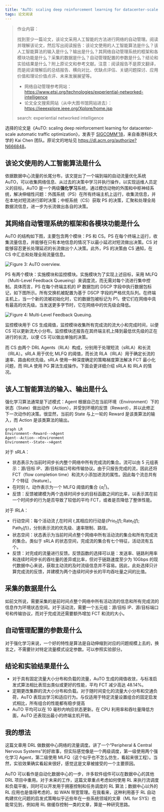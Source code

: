 ```yaml
---
title: "AuTO: scaling deep reinforcement learning for datacenter-scale automatic traffic optimization"
tags: 论文阅读
---
```


> 作业内容：
>
> 找到至少一篇论文，该论文采用人工智能的方法进行网络的自动管理。阅读并理解该论文，然后写出阅读报告：该论文使用的人工智能算法是什么？该人工智能算法的输入是什么？输出是什么？其网络自动管理系统的框架和各模块功能是什么？采集的数据是什么？自动管理配置的参数是什么？结论和实验结果是什么？附上原论文和参考文献。注意：阅读报告不是原文翻译，而是阅读理解后的总结报告、横向对比、优缺点评估、关键问题探讨、应用价值和理论价值点评、未来发展展望等。
>
> - 网络自动管理参考网站：<https://www.etsi.org/technologies/experiential-networked-intelligence>
> - 论文全文搜索网站（从中大图书馆网站进去）：<https://ieeexplore.ieee.org/Xplore/home.jsp>
>
> search:
> experiential networked intelligence

选择的论文是《AuTO: scaling deep reinforcement learning for datacenter-scale automatic traffic optimization》，发表于 [SIGCOMM'18](https://conferences.sigcomm.org/sigcomm/2018/accepted-papers.html)，来自香港科技大学的 Kai Chen 团队。原论文的地址见 <https://dl.acm.org/authorize?N666848>。

## 该论文使用的人工智能算法是什么

依据数据中心流量的长尾分布，该文提出了一个端到端的自动流量优化系统 AuTO，可以收集网络信息、从过去的决策中学习并执行操作，以实现运维人员定义的目标。AuTO 是一个两级**强化学习**系统，通过模仿动物的外围和中枢神经系统，解决伸缩性问题：外围系统（PS）在所有终端主机上运行，收集流信息，并在本地对短流进行即时决策；中枢系统（CS）获取 PS 的决策，汇聚和处理全局数据流信息，进一步为长流做出各自的决策。

## 其网络自动管理系统的框架和各模块功能是什么

AuTO 的结构如下图，主要包含两个模块：PS 和 CS。PS 在每个终端上运行，收集流量信息，并能够在只有本地信息的情况下以最小延迟对短流做出决策。CS 对能够容忍更长处理延迟的长流做出个人决策。此外，PS 的决策由 CS 通知，在 CS 中汇总和处理全局流量信息。

![Figure 3: AuTO overview.](https://cdn.jsdelivr.net/gh/wu-kan/blog-image/2021/12/07/1.png)

PS 有两个模块：实施模块和监控模块。实施模块为了实现上述目标，采用 MLFQ（Multi-Level Feedback Queueing）来调度流，而无需对每个流进行集中控制。具体而言，PS 在每个终端主机的 IP 数据包的 DSCP 字段中执行数据包标记，如下图所示。所有交换机被配置为基于 DSCP 字段的严格优先队列。在终端主机上，当一个新的流被初始化时，它的数据包被标记为 P1，使它们在网络中具有最高的优先级。当发送更多字节时，它在网络中的优先级会降低。

![Figure 4: Multi-Level Feedback Queuing.](https://cdn.jsdelivr.net/gh/wu-kan/blog-image/2021/12/07/2.png)

监控模块用于 CS 生成阈值，监控模块收集所有完成流的流大小和完成时间，以便 CS 可以更新流大小分布。监控模块还报告在其终端主机上降到最低优先级的正在进行的长流，以便 CS 可以做出单独的决策。

而 CS 由两个 DRL Agents（RLA）构成，分别用于处理短流（sRLA）和长流（lRLA）。sRLA 用于优化 MLFQ 的阈值，而长流 RLA（lRLA）用于确定长流的速率、路由和优先级。sRLA 使用一种深度确定的策略梯度算法解决 FCT 最小化问题，而 lRLA 使用 PG 算法生成操作。下面会更详细介绍 sRLA 和 lRLA 的情况。

## 该人工智能算法的输入、输出是什么

强化学习算法通常是下述模式：Agent 根据自己在当前环境（Environment）下的状态（State）做出动作（Action），并受到环境的反馈（Reward），并以此修正下一次动作的决策。很显然，当前的 State 与上一轮的 Reward 是该类算法的输入，而 Action 是该类算法的输出。

```mermaid
graph LR
Environment--Reward-->Agent
Agent--Action-->Environment
Environment--State-->Agent
```

对于 sRLA：

- 状态表示为当前时间步长内整个网络中所有完成流的集合。流可以由 5 元组表示：源/目标 IP、源/目标端口号和传输协议。由于只报告完成的流，因此还将 FCT（flow completion time）和流大小添加进流的属性。因此每个流总共有 7 个特征（feature）。
- 在时刻 $t$，动作表示为一个 MLFQ 阈值的集合 $\lbrace a_i^t\rbrace$。
- 反馈：反馈被建模为两个连续时间步长的目标函数之间的比率，以表示其在前一个时间步的行为是否导致了较低的平均 FCT，或者是否降低了整体性能。

对于 lRLA：

- 行动空间：每个活动流 $f$,在时间 $t$,其相应的行动是$\lbrace \text{Prio}_t(f);\text{Rate}_t(f);\text{Path}_t(f)\rbrace$，分别表示流的优先级、速率限制、路径。
- 状态空间：状态表示为当前时间点整个网络中所有活动流的集合和所有完成流的集合。类似于 sRLA 的状态空间，完成流的集合有七个特征，活动流有五个。
- 反馈：对完成的流量进行反馈。反馈函数的选择可以是：发送率、链路利用率和连续时间步长的吞吐量的差异或比率，但对于链路速度至少为 10Gbps 的现代数据中心来说，获取主动流的及时流级信息并不容易。因此，此处选择只计算完成流的反馈，并建模为两个连续时间步长的平均吞吐量之间的比值。

## 采集的数据是什么

如前文所说，需要采集的是前时间点整个网络中所有活动流的信息和所有完成流的信息作为环境状态空间。对于活动流，需要一个五元组：源/目标 IP、源/目标端口号和传输协议，而对于完成流还需要额外增加 FCT 和流的大小。

## 自动管理配置的参数是什么

对于强化学习来说，一个好的特性是算法是自动伸缩到对应的问题规模上去的，换言之，不需要针对特定流量模式设定参数。可以参照实验部分。

## 结论和实验结果是什么

- 对于具有固定流量大小分布和负载的流量，AuTO 生成的阈值收敛，与标准启发式算法相比表现出类似或更好的性能，平均 FCT 减少高达 48.14%。
- 定期更改集群的流大小分布和负载。对于随时间变化的流量大小分布和交通负荷，AuTO 表现出学习和适应行为。与仅适用于特定流量设置组合的固定启发式相比，所有组合的性能都有稳步提高
- AuTO 平均可以在 10 毫秒内响应状态更新。在 CPU 利用率和吞吐量降低方面，AuTO 还表现出最小的终端主机开销。

## 我的想法

这篇文章用 DRL 做数据中心网络的流量调度。讲了一个“Peripheral & Central Nervous Systems”的好故事，但实际感觉像是一个两级调度，第一级使用两个强化学习 Agent，第二级使用 MLFQ（这个似乎也不怎么仿生，看起来很工程）。当然，实验效果确实看起来很好，感觉这是文章被接受的一个主要原因。

AuTO 可以看作是自动化数据中心的一步，许多软件组件可以在数据中心的其他 DRL 项目中重用。对于未来的工作，这篇文章重点考虑如何使用 RL 来执行流调度和负载平衡，同时可以开发用于拥塞控制和任务调度的 RL 算法；数据中心以外的 RL 应用也是值得考虑的，如 WAN 带宽管理。在我看来，这种利用基于 RL 自动构建优化问题的启发式策略似乎近些年在一些系统领域的文章（ML for SYS）也能常见到，例如用 RL 做缓存控制一类的文章，算是一种研究思路。
